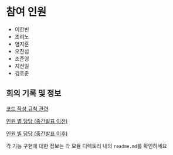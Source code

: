 # 참여 인원

- 이한빈
- 조리노
- 염지훈
- 오진섭
- 조준영
- 지전일
- 김호준

## 회의 기록 및 정보

[코드 작성 규칙 관련](https://github.com/hve4638/SystemSecurity-ProcessViewer/blob/main/meeting/infomation.md)

[인원 별 담당 (중간발표 이전)](https://github.com/hve4638/SystemSecurity-ProcessViewer/blob/main/meeting/roles_midterm.md)

[인원 별 담당 (중간발표 이후)](https://github.com/hve4638/SystemSecurity-ProcessViewer/blob/main/meeting/roles_final.md)

각 기능 구현에 대한 정보는 각 모듈 디렉토리 내의 `readme.md`를 확인하세요